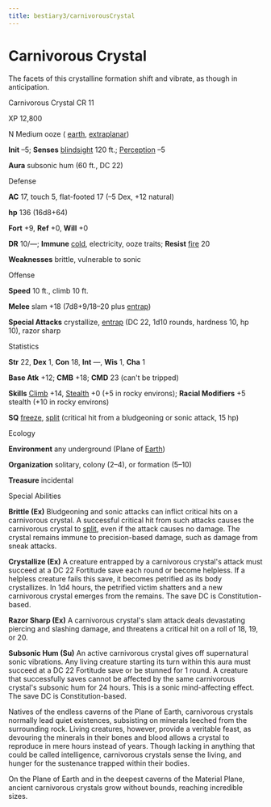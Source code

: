 ```yaml
---
title: bestiary3/carnivorousCrystal
---
```

# Carnivorous Crystal

The facets of this crystalline formation shift and vibrate, as though in anticipation.

Carnivorous Crystal CR 11

XP 12,800

N Medium ooze ( [earth](monsters/creatureTypes#_earth-subtype), [extraplanar](monsters/creatureTypes#_extraplanar-subtype))

**Init** –5; **Senses** [blindsight](monsters/universalMonsterRules#_blindsight) 120 ft.; [Perception](skills/perception#_perception) –5

**Aura** subsonic hum (60 ft., DC 22)

Defense

**AC** 17, touch 5, flat-footed 17 (–5 Dex, +12 natural)

**hp** 136 (16d8+64)

**Fort** +9, **Ref** +0, **Will** +0

**DR** 10/—; **Immune** [cold](monsters/creatureTypes#_cold-subtype), electricity, ooze traits; **Resist** [fire](monsters/creatureTypes#_fire-subtype) 20

**Weaknesses** brittle, vulnerable to sonic

Offense

**Speed** 10 ft., climb 10 ft.

**Melee** slam +18 (7d8+9/18–20 plus [entrap](monsters/universalMonsterRules#_entrap-(ex-or-su)))

**Special Attacks** crystallize, [entrap](monsters/universalMonsterRules#_entrap-(ex-or-su)) (DC 22, 1d10 rounds, hardness 10, hp 10), razor sharp

Statistics

**Str** 22, **Dex** 1, **Con** 18, **Int** —, **Wis** 1, **Cha** 1

**Base Atk** +12; **CMB** +18; **CMD** 23 (can't be tripped)

**Skills** [Climb](skills/climb#_climb) +14, [Stealth](skills/stealth#_stealth) +0 (+5 in rocky environs); **Racial Modifiers** +5 stealth (+10 in rocky environs)

**SQ** [freeze](monsters/universalMonsterRules#_freeze), [split](monsters/universalMonsterRules#_split) (critical hit from a bludgeoning or sonic attack, 15 hp)

Ecology

**Environment** any underground (Plane of [Earth](monsters/creatureTypes#_earth-subtype))

**Organization** solitary, colony (2–4), or formation (5–10)

**Treasure** incidental

Special Abilities

**Brittle (Ex)** Bludgeoning and sonic attacks can inflict critical hits on a carnivorous crystal. A successful critical hit from such attacks causes the carnivorous crystal to [split](monsters/universalMonsterRules#_split), even if the attack causes no damage. The crystal remains immune to precision-based damage, such as damage from sneak attacks.

**Crystallize (Ex)** A creature entrapped by a carnivorous crystal's attack must succeed at a DC 22 Fortitude save each round or become helpless. If a helpless creature fails this save, it becomes petrified as its body crystallizes. In 1d4 hours, the petrified victim shatters and a new carnivorous crystal emerges from the remains. The save DC is Constitution-based.

**Razor Sharp (Ex)** A carnivorous crystal's slam attack deals devastating piercing and slashing damage, and threatens a critical hit on a roll of 18, 19, or 20.

**Subsonic Hum (Su)** An active carnivorous crystal gives off supernatural sonic vibrations. Any living creature starting its turn within this aura must succeed at a DC 22 Fortitude save or be stunned for 1 round. A creature that successfully saves cannot be affected by the same carnivorous crystal's subsonic hum for 24 hours. This is a sonic mind-affecting effect. The save DC is Constitution-based.

Natives of the endless caverns of the Plane of Earth, carnivorous crystals normally lead quiet existences, subsisting on minerals leeched from the surrounding rock. Living creatures, however, provide a veritable feast, as devouring the minerals in their bones and blood allows a crystal to reproduce in mere hours instead of years. Though lacking in anything that could be called intelligence, carnivorous crystals sense the living, and hunger for the sustenance trapped within their bodies.

On the Plane of Earth and in the deepest caverns of the Material Plane, ancient carnivorous crystals grow without bounds, reaching incredible sizes.

